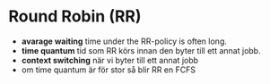 Round Robin (RR)
================
* **avarage waiting** time under the RR-policy is often long. 
* **time quantum** tid som RR körs innan den byter till ett annat jobb. 
* **context switching** när vi byter till ett annat jobb 
* om time quantum är för stor så blir RR en FCFS 
